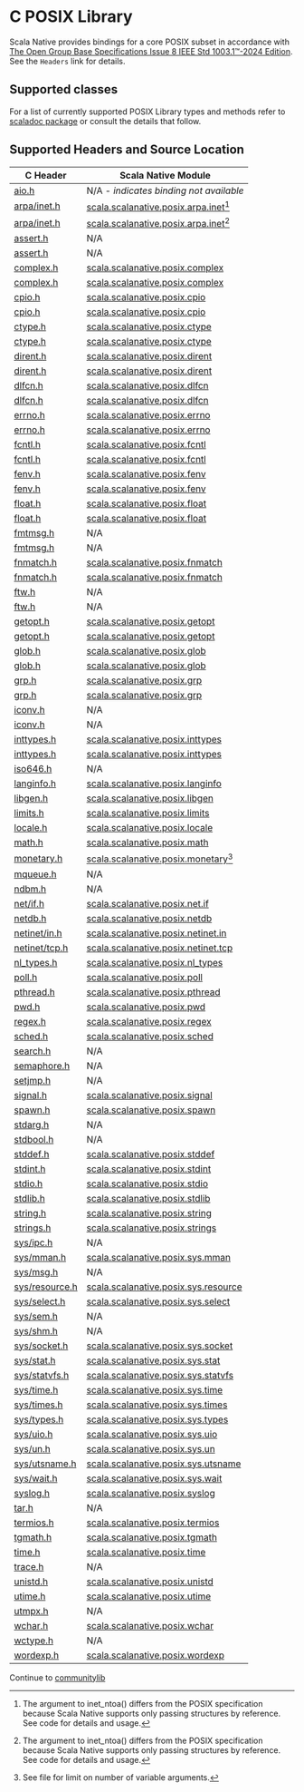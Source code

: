 # C POSIX Library

Scala Native provides bindings for a core POSIX subset in accordance with [The Open Group Base Specifications Issue 8 IEEE Std 1003.1™-2024 Edition](https://pubs.opengroup.org/onlinepubs/9799919799/).
See the `Headers` link for details.

## Supported classes

For a list of currently supported POSIX Library types and methods refer to [scaladoc package](https://javadoc.io/doc/org.scala-native/posixlib_native0.5_3/latest/index.html) or consult the details that follow.

## Supported Headers and Source Location

| C Header | Scala Native Module |
| -------- | ------------------- |
| [aio.h](https://pubs.opengroup.org/onlinepubs/9699919799/basedefs/aio.h.html)                    | N/A - *indicates binding not available* |
| [arpa/inet.h](https://pubs.opengroup.org/onlinepubs/9699919799/basedefs/arpa_inet.h.html)        | [scala.scalanative.posix.arpa.inet](https://github.com/scala-native/scala-native/blob/main/posixlib/src/main/scala/scala/scalanative/posix/arpa/inet.scala)[^1] |
| [arpa/inet.h](https://pubs.opengroup.org/onlinepubs/9699919799/basedefs/arpa_inet.h.html)        | [scala.scalanative.posix.arpa.inet](https://github.com/scala-native/scala-native/blob/main/posixlib/src/main/scala/scala/scalanative/posix/arpa/inet.scala)[^1] |
| [assert.h](https://pubs.opengroup.org/onlinepubs/9699919799/basedefs/assert.h.html)              | N/A |
| [assert.h](https://pubs.opengroup.org/onlinepubs/9699919799/basedefs/assert.h.html)              | N/A |
| [complex.h](https://pubs.opengroup.org/onlinepubs/9699919799/basedefs/complex.h.html)            | [scala.scalanative.posix.complex](https://github.com/scala-native/scala-native/blob/main/clib/src/main/scala/scala/scalanative/libc/complex.scala) |
| [complex.h](https://pubs.opengroup.org/onlinepubs/9699919799/basedefs/complex.h.html)            | [scala.scalanative.posix.complex](https://github.com/scala-native/scala-native/blob/main/clib/src/main/scala/scala/scalanative/libc/complex.scala) |
| [cpio.h](https://pubs.opengroup.org/onlinepubs/9699919799/basedefs/cpio.h.html)                  | [scala.scalanative.posix.cpio](https://github.com/scala-native/scala-native/blob/main/posixlib/src/main/scala/scala/scalanative/posix/cpio.scala) |
| [cpio.h](https://pubs.opengroup.org/onlinepubs/9699919799/basedefs/cpio.h.html)                  | [scala.scalanative.posix.cpio](https://github.com/scala-native/scala-native/blob/main/posixlib/src/main/scala/scala/scalanative/posix/cpio.scala) |
| [ctype.h](https://pubs.opengroup.org/onlinepubs/9699919799/basedefs/ctype.h.html)                | [scala.scalanative.posix.ctype](https://github.com/scala-native/scala-native/blob/main/clib/src/main/scala/scala/scalanative/libc/ctype.scala) |
| [ctype.h](https://pubs.opengroup.org/onlinepubs/9699919799/basedefs/ctype.h.html)                | [scala.scalanative.posix.ctype](https://github.com/scala-native/scala-native/blob/main/clib/src/main/scala/scala/scalanative/libc/ctype.scala) |
| [dirent.h](https://pubs.opengroup.org/onlinepubs/9699919799/basedefs/dirent.h.html)              | [scala.scalanative.posix.dirent](https://github.com/scala-native/scala-native/blob/main/posixlib/src/main/scala/scala/scalanative/posix/dirent.scala) |
| [dirent.h](https://pubs.opengroup.org/onlinepubs/9699919799/basedefs/dirent.h.html)              | [scala.scalanative.posix.dirent](https://github.com/scala-native/scala-native/blob/main/posixlib/src/main/scala/scala/scalanative/posix/dirent.scala) |
| [dlfcn.h](https://pubs.opengroup.org/onlinepubs/9699919799/basedefs/dlfcn.h.html)                | [scala.scalanative.posix.dlfcn](https://github.com/scala-native/scala-native/blob/main/posixlib/src/main/scala/scala/scalanative/posix/dlfcn.scala) |
| [dlfcn.h](https://pubs.opengroup.org/onlinepubs/9699919799/basedefs/dlfcn.h.html)                | [scala.scalanative.posix.dlfcn](https://github.com/scala-native/scala-native/blob/main/posixlib/src/main/scala/scala/scalanative/posix/dlfcn.scala) |
| [errno.h](https://pubs.opengroup.org/onlinepubs/9699919799/basedefs/errno.h.html)                | [scala.scalanative.posix.errno](https://github.com/scala-native/scala-native/blob/main/posixlib/src/main/scala/scala/scalanative/posix/errno.scala) |
| [errno.h](https://pubs.opengroup.org/onlinepubs/9699919799/basedefs/errno.h.html)                | [scala.scalanative.posix.errno](https://github.com/scala-native/scala-native/blob/main/posixlib/src/main/scala/scala/scalanative/posix/errno.scala) |
| [fcntl.h](https://pubs.opengroup.org/onlinepubs/9699919799/basedefs/fcntl.h.html)                | [scala.scalanative.posix.fcntl](https://github.com/scala-native/scala-native/blob/main/posixlib/src/main/scala/scala/scalanative/posix/fcntl.scala) |
| [fcntl.h](https://pubs.opengroup.org/onlinepubs/9699919799/basedefs/fcntl.h.html)                | [scala.scalanative.posix.fcntl](https://github.com/scala-native/scala-native/blob/main/posixlib/src/main/scala/scala/scalanative/posix/fcntl.scala) |
| [fenv.h](https://pubs.opengroup.org/onlinepubs/9699919799/basedefs/fenv.h.html)                  | [scala.scalanative.posix.fenv](https://github.com/scala-native/scala-native/blob/main/clib/src/main/scala/scala/scalanative/libc/fenv.scala) |
| [fenv.h](https://pubs.opengroup.org/onlinepubs/9699919799/basedefs/fenv.h.html)                  | [scala.scalanative.posix.fenv](https://github.com/scala-native/scala-native/blob/main/clib/src/main/scala/scala/scalanative/libc/fenv.scala) |
| [float.h](https://pubs.opengroup.org/onlinepubs/9699919799/basedefs/float.h.html)                | [scala.scalanative.posix.float](https://github.com/scala-native/scala-native/blob/main/clib/src/main/scala/scala/scalanative/libc/float.scala) |
| [float.h](https://pubs.opengroup.org/onlinepubs/9699919799/basedefs/float.h.html)                | [scala.scalanative.posix.float](https://github.com/scala-native/scala-native/blob/main/clib/src/main/scala/scala/scalanative/libc/float.scala) |
| [fmtmsg.h](https://pubs.opengroup.org/onlinepubs/9699919799/basedefs/fmtmsg.h.html)              | N/A |
| [fmtmsg.h](https://pubs.opengroup.org/onlinepubs/9699919799/basedefs/fmtmsg.h.html)              | N/A |
| [fnmatch.h](https://pubs.opengroup.org/onlinepubs/9699919799/basedefs/fnmatch.h.html)            | [scala.scalanative.posix.fnmatch](https://github.com/scala-native/scala-native/blob/main/clib/src/main/scala/scala/scalanative/libc/fnmatch.scala) |
| [fnmatch.h](https://pubs.opengroup.org/onlinepubs/9699919799/basedefs/fnmatch.h.html)            | [scala.scalanative.posix.fnmatch](https://github.com/scala-native/scala-native/blob/main/clib/src/main/scala/scala/scalanative/libc/fnmatch.scala) |
| [ftw.h](https://pubs.opengroup.org/onlinepubs/9699919799/basedefs/ftw.h.html)                    | N/A |
| [ftw.h](https://pubs.opengroup.org/onlinepubs/9699919799/basedefs/ftw.h.html)                    | N/A |
| [getopt.h](https://pubs.opengroup.org/onlinepubs/9699919799/functions/getopt.html)               | [scala.scalanative.posix.getopt]() |
| [getopt.h](https://pubs.opengroup.org/onlinepubs/9699919799/functions/getopt.html)               | [scala.scalanative.posix.getopt]() |
| [glob.h](https://pubs.opengroup.org/onlinepubs/9699919799/basedefs/glob.h.html)                  | [scala.scalanative.posix.glob](https://github.com/scala-native/scala-native/blob/main/posixlib/src/main/scala/scala/scalanative/posix/glob.scala) |
| [glob.h](https://pubs.opengroup.org/onlinepubs/9699919799/basedefs/glob.h.html)                  | [scala.scalanative.posix.glob](https://github.com/scala-native/scala-native/blob/main/posixlib/src/main/scala/scala/scalanative/posix/glob.scala) |
| [grp.h](https://pubs.opengroup.org/onlinepubs/9699919799/basedefs/grp.h.html)                    | [scala.scalanative.posix.grp](https://github.com/scala-native/scala-native/blob/main/posixlib/src/main/scala/scala/scalanative/posix/grp.scala) |
| [grp.h](https://pubs.opengroup.org/onlinepubs/9699919799/basedefs/grp.h.html)                    | [scala.scalanative.posix.grp](https://github.com/scala-native/scala-native/blob/main/posixlib/src/main/scala/scala/scalanative/posix/grp.scala) |
| [iconv.h](https://pubs.opengroup.org/onlinepubs/9699919799/basedefs/iconv.h.html)                | N/A |
| [iconv.h](https://pubs.opengroup.org/onlinepubs/9699919799/basedefs/iconv.h.html)                | N/A |
| [inttypes.h](https://pubs.opengroup.org/onlinepubs/9699919799/basedefs/inttypes.h.html)          | [scala.scalanative.posix.inttypes](https://github.com/scala-native/scala-native/blob/main/posixlib/src/main/scala/scala/scalanative/posix/inttypes.scala) |
| [inttypes.h](https://pubs.opengroup.org/onlinepubs/9699919799/basedefs/inttypes.h.html)          | [scala.scalanative.posix.inttypes](https://github.com/scala-native/scala-native/blob/main/posixlib/src/main/scala/scala/scalanative/posix/inttypes.scala) |
| [iso646.h](https://pubs.opengroup.org/onlinepubs/9699919799/basedefs/iso646.h.html)              | N/A |
| [langinfo.h](https://pubs.opengroup.org/onlinepubs/9699919799/basedefs/langinfo.h.html)          | [scala.scalanative.posix.langinfo](https://github.com/scala-native/scala-native/blob/main/posixlib/src/main/scala/scala/scalanative/posix/langinfo.scala) |
| [libgen.h](https://pubs.opengroup.org/onlinepubs/9699919799/basedefs/libgen.h.html)              | [scala.scalanative.posix.libgen](https://github.com/scala-native/scala-native/blob/main/posixlib/src/main/scala/scala/scalanative/posix/libgen.scala) |
| [limits.h](https://pubs.opengroup.org/onlinepubs/9699919799/basedefs/limits.h.html)              | [scala.scalanative.posix.limits](https://github.com/scala-native/scala-native/blob/main/posixlib/src/main/scala/scala/scalanative/posix/limits.scala) |
| [locale.h](https://pubs.opengroup.org/onlinepubs/9699919799/basedefs/locale.h.html)              | [scala.scalanative.posix.locale](https://github.com/scala-native/scala-native/blob/main/posixlib/src/main/scala/scala/scalanative/posix/locale.scala) |
| [math.h](https://pubs.opengroup.org/onlinepubs/9699919799/basedefs/math.h.html)                  | [scala.scalanative.posix.math](https://github.com/scala-native/scala-native/blob/main/posixlib/src/main/scala/scala/scalanative/posix/math.scala) |
| [monetary.h](https://pubs.opengroup.org/onlinepubs/9699919799/basedefs/monetary.h.html)          | [scala.scalanative.posix.monetary](https://github.com/scala-native/scala-native/blob/main/posixlib/src/main/scala/scala/scalanative/posix/monetaryh.scala)[^2] |
| [mqueue.h](https://pubs.opengroup.org/onlinepubs/9699919799/basedefs/mqueue.h.html)              | N/A |
| [ndbm.h](https://pubs.opengroup.org/onlinepubs/9699919799/basedefs/ndbm.h.html)                  | N/A |
| [net/if.h](https://pubs.opengroup.org/onlinepubs/9699919799/basedefs/net_if.h.html)              | [scala.scalanative.posix.net.if](https://github.com/scala-native/scala-native/blob/main/posixlib/src/main/scala/scala/scalanative/posix/net/if.scala) |
| [netdb.h](https://pubs.opengroup.org/onlinepubs/9699919799/basedefs/netdb.h.html)                | [scala.scalanative.posix.netdb](https://github.com/scala-native/scala-native/blob/main/posixlib/src/main/scala/scala/scalanative/posix/netdb.scala) |
| [netinet/in.h](https://pubs.opengroup.org/onlinepubs/9699919799/basedefs/netinet_in.h.html)      | [scala.scalanative.posix.netinet.in](https://github.com/scala-native/scala-native/blob/main/posixlib/src/main/scala/scala/scalanative/posix/netinet/in.scala) |
| [netinet/tcp.h](https://pubs.opengroup.org/onlinepubs/9699919799/basedefs/netinet_tcp.h.html)    | [scala.scalanative.posix.netinet.tcp](https://github.com/scala-native/scala-native/blob/main/posixlib/src/main/scala/scala/scalanative/posix/netinet/tcp.scala) |
| [nl_types.h](https://pubs.opengroup.org/onlinepubs/9699919799/basedefs/nl_types.h.html)          | [scala.scalanative.posix.nl_types](https://github.com/scala-native/scala-native/blob/main/posixlib/src/main/scala/scala/scalanative/posix/nl_types.scala) |
| [poll.h](https://pubs.opengroup.org/onlinepubs/9699919799/basedefs/poll.h.html)                  | [scala.scalanative.posix.poll](https://github.com/scala-native/scala-native/blob/main/posixlib/src/main/scala/scala/scalanative/posix/poll.scala) |
| [pthread.h](https://pubs.opengroup.org/onlinepubs/9699919799/basedefs/pthread.h.html)            | [scala.scalanative.posix.pthread](https://github.com/scala-native/scala-native/blob/main/posixlib/src/main/scala/scala/scalanative/posix/pthread.scala) |
| [pwd.h](https://pubs.opengroup.org/onlinepubs/9699919799/basedefs/pwd.h.html)                    | [scala.scalanative.posix.pwd](https://github.com/scala-native/scala-native/blob/main/posixlib/src/main/scala/scala/scalanative/posix/pwd.scala) |
| [regex.h](https://pubs.opengroup.org/onlinepubs/9699919799/basedefs/regex.h.html)                | [scala.scalanative.posix.regex](https://github.com/scala-native/scala-native/blob/main/posixlib/src/main/scala/scala/scalanative/posix/regex.scala) |
| [sched.h](https://pubs.opengroup.org/onlinepubs/9699919799/basedefs/sched.h.html)                | [scala.scalanative.posix.sched](https://github.com/scala-native/scala-native/blob/main/posixlib/src/main/scala/scala/scalanative/posix/sched.scala) |
| [search.h](https://pubs.opengroup.org/onlinepubs/9699919799/basedefs/search.h.html)              | N/A |
| [semaphore.h](https://pubs.opengroup.org/onlinepubs/9699919799/basedefs/semaphore.h.html)        | N/A |
| [setjmp.h](https://pubs.opengroup.org/onlinepubs/9699919799/basedefs/setjmp.h.html)              | N/A |
| [signal.h](https://pubs.opengroup.org/onlinepubs/9699919799/basedefs/signal.h.html)              | [scala.scalanative.posix.signal](https://github.com/scala-native/scala-native/blob/main/posixlib/src/main/scala/scala/scalanative/posix/signal.scala) |
| [spawn.h](https://pubs.opengroup.org/onlinepubs/9699919799/basedefs/spawn.h.html)                | [scala.scalanative.posix.spawn](https://github.com/scala-native/scala-native/blob/main/posixlib/src/main/scala/scala/scalanative/posix/spawn.scala) |
| [stdarg.h](https://pubs.opengroup.org/onlinepubs/9699919799/basedefs/stdarg.h.html)              | N/A |
| [stdbool.h](https://pubs.opengroup.org/onlinepubs/9699919799/basedefs/stdbool.h.html)            | N/A |
| [stddef.h](https://pubs.opengroup.org/onlinepubs/9699919799/basedefs/stddef.h.html)              | [scala.scalanative.posix.stddef](https://github.com/scala-native/scala-native/blob/main/posixlib/src/main/scala/scala/scalanative/posix/stddef.scala) |
| [stdint.h](https://pubs.opengroup.org/onlinepubs/9699919799/basedefs/stdint.h.html)              | [scala.scalanative.posix.stdint](https://github.com/scala-native/scala-native/blob/main/posixlib/src/main/scala/scala/scalanative/posix/stdint.scala) |
| [stdio.h](https://pubs.opengroup.org/onlinepubs/9699919799/basedefs/stdio.h.html)                | [scala.scalanative.posix.stdio](https://github.com/scala-native/scala-native/blob/main/posixlib/src/main/scala/scala/scalanative/posix/stdio.scala) |
| [stdlib.h](https://pubs.opengroup.org/onlinepubs/9699919799/basedefs/stdlib.h.html)              | [scala.scalanative.posix.stdlib](https://github.com/scala-native/scala-native/blob/main/posixlib/src/main/scala/scala/scalanative/posix/stdlib.scala) |
| [string.h](https://pubs.opengroup.org/onlinepubs/9699919799/basedefs/string.h.html)              | [scala.scalanative.posix.string](https://github.com/scala-native/scala-native/blob/main/posixlib/src/main/scala/scala/scalanative/posix/string.scala) |
| [strings.h](https://pubs.opengroup.org/onlinepubs/9699919799/basedefs/strings.h.html)            | [scala.scalanative.posix.strings](https://github.com/scala-native/scala-native/blob/main/posixlib/src/main/scala/scala/scalanative/posix/strings.scala) |
| [sys/ipc.h](https://pubs.opengroup.org/onlinepubs/9699919799/basedefs/sys_ipc.h.html)            | N/A |
| [sys/mman.h](https://pubs.opengroup.org/onlinepubs/9699919799/basedefs/sys_mman.h.html)          | [scala.scalanative.posix.sys.mman](https://github.com/scala-native/scala-native/blob/main/posixlib/src/main/scala/scala/scalanative/posix/sys/mman.scala) |
| [sys/msg.h](https://pubs.opengroup.org/onlinepubs/9699919799/basedefs/sys_msg.h.html)            | N/A |
| [sys/resource.h](https://pubs.opengroup.org/onlinepubs/9699919799/basedefs/sys_resource.h.html)  | [scala.scalanative.posix.sys.resource](https://github.com/scala-native/scala-native/blob/main/posixlib/src/main/scala/scala/scalanative/posix/sys/resource.scala) |
| [sys/select.h](https://pubs.opengroup.org/onlinepubs/9699919799/basedefs/sys_select.h.html)      | [scala.scalanative.posix.sys.select](https://github.com/scala-native/scala-native/blob/main/posixlib/src/main/scala/scala/scalanative/posix/sys/select.scala) |
| [sys/sem.h](https://pubs.opengroup.org/onlinepubs/9699919799/basedefs/sys_sem.h.html)            | N/A |
| [sys/shm.h](https://pubs.opengroup.org/onlinepubs/9699919799/basedefs/sys_shm.h.html)            | N/A |
| [sys/socket.h](https://pubs.opengroup.org/onlinepubs/9699919799/basedefs/sys_socket.h.html)      | [scala.scalanative.posix.sys.socket](https://github.com/scala-native/scala-native/blob/main/posixlib/src/main/scala/scala/scalanative/posix/sys/socket.scala) |
| [sys/stat.h](https://pubs.opengroup.org/onlinepubs/9699919799/basedefs/sys_stat.h.html)          | [scala.scalanative.posix.sys.stat](https://github.com/scala-native/scala-native/blob/main/posixlib/src/main/scala/scala/scalanative/posix/sys/stat.scala) |
| [sys/statvfs.h](https://pubs.opengroup.org/onlinepubs/9699919799/basedefs/sys_statvfs.h.html)    | [scala.scalanative.posix.sys.statvfs](https://github.com/scala-native/scala-native/blob/main/posixlib/src/main/scala/scala/scalanative/posix/sys/statvfs.scala) |
| [sys/time.h](https://pubs.opengroup.org/onlinepubs/9699919799/basedefs/sys_time.h.html)          | [scala.scalanative.posix.sys.time](https://github.com/scala-native/scala-native/blob/main/posixlib/src/main/scala/scala/scalanative/posix/sys/time.scala) |
| [sys/times.h](https://pubs.opengroup.org/onlinepubs/9699919799/basedefs/sys_times.h.html)        | [scala.scalanative.posix.sys.times](https://github.com/scala-native/scala-native/blob/main/posixlib/src/main/scala/scala/scalanative/posix/sys/times.scala) |
| [sys/types.h](https://pubs.opengroup.org/onlinepubs/9699919799/basedefs/sys_types.h.html)        | [scala.scalanative.posix.sys.types](https://github.com/scala-native/scala-native/blob/main/posixlib/src/main/scala/scala/scalanative/posix/sys/types.scala) |
| [sys/uio.h](https://pubs.opengroup.org/onlinepubs/9699919799/basedefs/sys_uio.h.html)            | [scala.scalanative.posix.sys.uio](https://github.com/scala-native/scala-native/blob/main/posixlib/src/main/scala/scala/scalanative/posix/sys/uio.scala) |
| [sys/un.h](https://pubs.opengroup.org/onlinepubs/9699919799/basedefs/sys_un.h.html)              | [scala.scalanative.posix.sys.un](https://github.com/scala-native/scala-native/blob/main/posixlib/src/main/scala/scala/scalanative/posix/sys/un.scala) |
| [sys/utsname.h](https://pubs.opengroup.org/onlinepubs/9699919799/basedefs/sys_utsname.h.html)    | [scala.scalanative.posix.sys.utsname](https://github.com/scala-native/scala-native/blob/main/posixlib/src/main/scala/scala/scalanative/posix/sys/utsname.scala) |
| [sys/wait.h](https://pubs.opengroup.org/onlinepubs/9699919799/basedefs/sys_wait.h.html)          | [scala.scalanative.posix.sys.wait](https://github.com/scala-native/scala-native/blob/main/posixlib/src/main/scala/scala/scalanative/posix/sys/wait.scala) |
| [syslog.h](https://pubs.opengroup.org/onlinepubs/9699919799/basedefs/syslog.h.html)              | [scala.scalanative.posix.syslog](https://github.com/scala-native/scala-native/blob/main/posixlib/src/main/scala/scala/scalanative/posix/syslog.scala) |
| [tar.h](https://pubs.opengroup.org/onlinepubs/9699919799/basedefs/tar.h.html)                    | N/A |
| [termios.h](https://pubs.opengroup.org/onlinepubs/9699919799/basedefs/termios.h.html)            | [scala.scalanative.posix.termios](https://github.com/scala-native/scala-native/blob/main/posixlib/src/main/scala/scala/scalanative/posix/termios.scala) |
| [tgmath.h](https://pubs.opengroup.org/onlinepubs/9699919799/basedefs/tgmath.h.html)              | [scala.scalanative.posix.tgmath](https://github.com/scala-native/scala-native/blob/main/posixlib/src/main/scala/scala/scalanative/posix/tgmath.scala) |
| [time.h](https://pubs.opengroup.org/onlinepubs/9699919799/basedefs/time.h.html)                  | [scala.scalanative.posix.time](https://github.com/scala-native/scala-native/blob/main/posixlib/src/main/scala/scala/scalanative/posix/time.scala) |
| [trace.h](https://pubs.opengroup.org/onlinepubs/9699919799/basedefs/trace.h.html)                | N/A |
| [unistd.h](https://pubs.opengroup.org/onlinepubs/9699919799/basedefs/unistd.h.html)              | [scala.scalanative.posix.unistd](https://github.com/scala-native/scala-native/blob/main/posixlib/src/main/scala/scala/scalanative/posix/unistd.scala) |
| [utime.h](https://pubs.opengroup.org/onlinepubs/9699919799/basedefs/utime.h.html)                | [scala.scalanative.posix.utime](https://github.com/scala-native/scala-native/blob/main/posixlib/src/main/scala/scala/scalanative/posix/utime.scala) |
| [utmpx.h](https://pubs.opengroup.org/onlinepubs/9699919799/basedefs/utmpx.h.html)                | N/A |
| [wchar.h](https://pubs.opengroup.org/onlinepubs/9699919799/basedefs/wchar.h.html)                | [scala.scalanative.posix.wchar](https://github.com/scala-native/scala-native/blob/main/posixlib/src/main/scala/scala/scalanative/posix/wchar.scala) |
| [wctype.h](https://pubs.opengroup.org/onlinepubs/9699919799/basedefs/wctype.h.html)              | N/A |
| [wordexp.h](https://pubs.opengroup.org/onlinepubs/9699919799/basedefs/wordexp.h.html)            | [scala.scalanative.posix.wordexp](https://github.com/scala-native/scala-native/blob/main/posixlib/src/main/scala/scala/scalanative/posix/wordexp.scala) |

Continue to [communitylib](./communitylib.md)

[^1]: The argument to inet_ntoa() differs from the POSIX specification
    because Scala Native supports only passing structures by reference.
    See code for details and usage.

[^2]: See file for limit on number of variable arguments.
